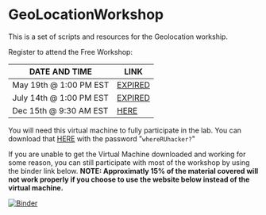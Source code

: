 # GeoLocationWorkshop
This is a set of scripts and resources for the Geolocation workship.

Register to attend the Free Workshop:

| DATE AND TIME | LINK |
|---------------|------|
|May 19th @ 1:00 PM EST |  [EXPIRED](https://www.sans.org/webcasts/hacker-art-thou-hands-on-python-workshop-geolocating-attackers-115340)|
|July 14th @ 1:00 PM EST | [EXPIRED](https://www.sans.org/webcasts/tech-tuesday-workshop-hacker-art-thou-hands-on-python-workshop-geolocating-attackers-back-popular-demand-116075)| 
|Dec 15th @ 9:30 AM EST | [HERE](https://www.sans.org/webcasts/tech-tuesday-workshop-hacker-art-thou-hands-on-python-workshop-geolocating-attackers-117940?utm_medium=Social&utm_source=Twitter&utm_content=CM+OO&utm_campaign=Tech+Tuesdays)| 


You will need this virtual machine to fully participate in the lab. You can download that [HERE](https://tinyurl.com/locatehacker)​ with the password "`whereRUhacker?​`" 

If you are unable to get the Virtual Machine downloaded and working for some reason, you can still participate with most of the workshop by using the binder link below. **NOTE: Approximatly 15% of the material covered will not work properly if you choose to use the website below instead of the virtual machine.**

[![Binder](https://mybinder.org/badge_logo.svg)](https://mybinder.org/v2/gh/MarkBaggett/GeoLocationNotebook/master)

